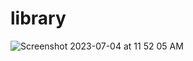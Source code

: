 # library

![Screenshot 2023-07-04 at 11 52 05 AM](https://github.com/marcusjhang/library/assets/102737980/fceebaa2-51dd-4dd6-800c-dbc41664de84)
